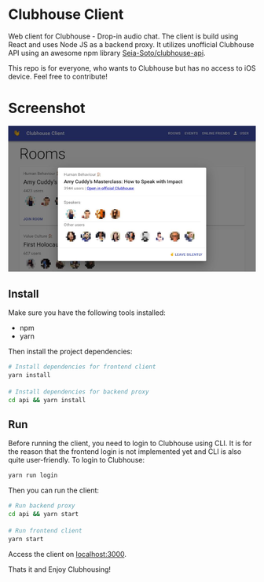 # Clubhouse Client

Web client for Clubhouse - Drop-in audio chat. The client is build using React
and uses Node JS as a backend proxy. It utilizes unofficial Clubhouse API using
an awesome npm library [Seia-Soto/clubhouse-api](https://github.com/Seia-Soto/clubhouse-api).

This repo is for everyone, who wants to Clubhouse but has no access to iOS device. Feel free
to contribute!

# Screenshot
![screenshot](screenshot.jpg)

## Install
Make sure you have the following tools installed:
- npm
- yarn

Then install the project dependencies:
```bash
# Install dependencies for frontend client
yarn install

# Install dependencies for backend proxy
cd api && yarn install
```

## Run
Before running the client, you need to login to Clubhouse using CLI. It is for the reason
that the frontend login is not implemented yet and CLI is also quite user-friendly. To login to Clubhouse:

```bash
yarn run login
```

Then you can run the client:
```bash
# Run backend proxy
cd api && yarn start

# Run frontend client
yarn start
```

Access the client on [localhost:3000](http://localhost:3000/).

Thats it and Enjoy Clubhousing!
